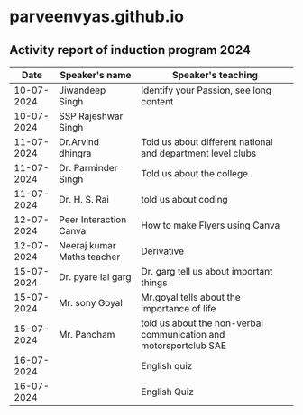 # parveenvyas.github.io
## Activity report of induction program 2024
| Date|Speaker's name|Speaker's teaching|
|-----|--------------|----------------|
|10-07-2024|Jiwandeep Singh|Identify your Passion, see long content|
|10-07-2024|SSP Rajeshwar Singh|
|11-07-2024|Dr.Arvind dhingra|Told us about different national and department level clubs
|11-07-2024| Dr. Parminder Singh|Told us about the college|
|11-07-2024|Dr. H. S. Rai|told us about coding
|12-07-2024|Peer Interaction Canva|How to make Flyers using Canva|
|12-07-2024|Neeraj kumar Maths teacher|Derivative
|15-07-2024|Dr. pyare lal garg |Dr. garg tell us about important things|
|15-07-2024|Mr. sony Goyal|Mr.goyal tells about the importance of life|
|15-07-2024|Mr. Pancham|told us about the non-verbal communication and motorsportclub SAE
|16-07-2024|         |English quiz |
|16-07-2024|         |English Quiz|
